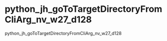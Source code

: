 # python_jh_goToTargetDirectoryFromCliArg_nv_w27_d128
python_jh_goToTargetDirectoryFromCliArg_nv_w27_d128
